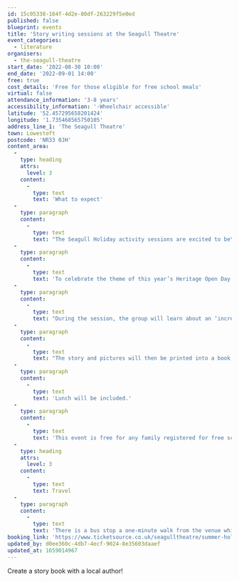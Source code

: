 ```yaml
---
id: 15c05338-164f-4d2e-80df-263229f5e0ed
published: false
blueprint: events
title: 'Story writing sessions at the Seagull Theatre'
event_categories:
  - literature
organisers:
  - the-seagull-theatre
start_date: '2022-08-30 10:00'
end_date: '2022-09-01 14:00'
free: true
cost_details: 'Free for those eligible for free school meals'
virtual: false
attendance_information: '3-8 years'
accessibility_information: '-Wheelchair accessible'
latitude: '52.457295658201424'
longitude: '1.735468565750105'
address_line_1: 'The Seagull Theatre'
town: Lowestoft
postcode: 'NR33 0JH'
content_area:
  -
    type: heading
    attrs:
      level: 3
    content:
      -
        type: text
        text: 'What to expect'
  -
    type: paragraph
    content:
      -
        type: text
        text: "The Seagull Holiday activity sessions are excited to be\_offering three extra sessions........."
  -
    type: paragraph
    content:
      -
        type: text
        text: 'To celebrate the theme of this year’s Heritage Open Day Festival – Incredible Inventions – Get Suffolk Reading is giving children in Lowestoft the chance to create a story book!'
  -
    type: paragraph
    content:
      -
        type: text
        text: "During the session, the group will learn about an ‘incredible invention’ from Lowestoft and will work with local author Nigel Lungenmuss-Ward to write a short story.\_ An illustrator will help the children create drawings to bring their new tale to life!"
  -
    type: paragraph
    content:
      -
        type: text
        text: "The story and pictures will then be printed into a book, with all attendees receiving a copy, and will feature at the Heritage Open Day Festival in September. With some drama\_exercises and games to finish, this will be a fantastic way to finish off the school holidays."
  -
    type: paragraph
    content:
      -
        type: text
        text: 'Lunch will be included.'
  -
    type: paragraph
    content:
      -
        type: text
        text: 'This event is free for any family registered for free school meals. (£22 per session for non-eligible.)'
  -
    type: heading
    attrs:
      level: 3
    content:
      -
        type: text
        text: Travel
  -
    type: paragraph
    content:
      -
        type: text
        text: 'There is a bus stop a one-minute walk from the venue which is serviced by the Coastal Clipper and Coastlink Buses. There are three public car parks nearby.'
booking_link: 'https://www.ticketsource.co.uk/seagulltheatre/summer-holiday-writing-and-drama-activity/e-lpoqoy'
updated_by: d0ee360c-4db7-4ecf-9024-8e35603daaef
updated_at: 1659014967
---
```

Create a story book with a local author!